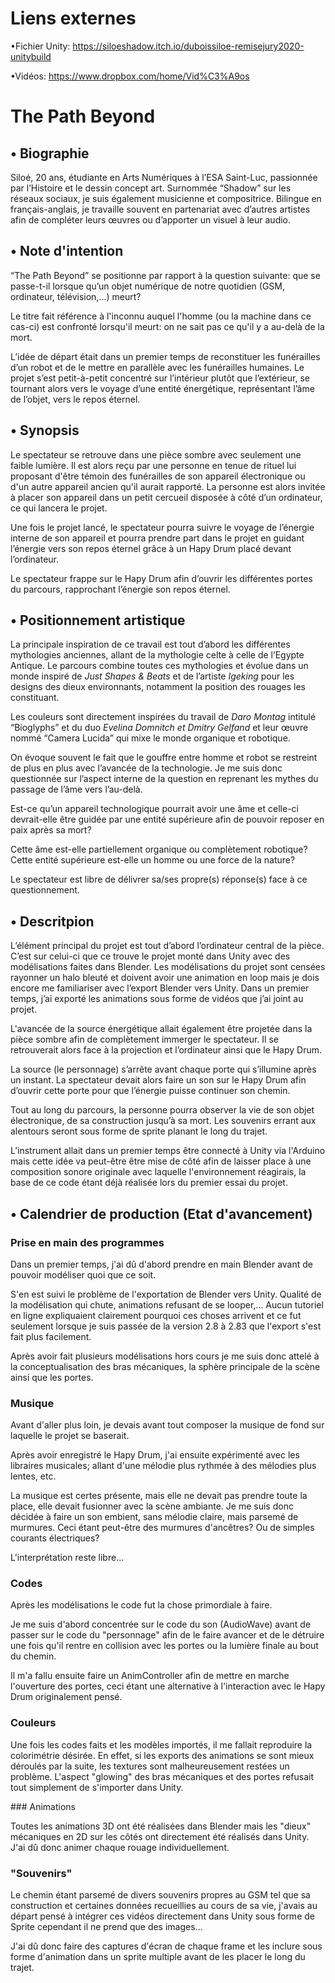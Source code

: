 # Liens externes

•Fichier Unity: https://siloeshadow.itch.io/duboissiloe-remisejury2020-unitybuild

•Vidéos: https://www.dropbox.com/home/Vid%C3%A9os 



# The Path Beyond

## • Biographie

Siloé, 20 ans, étudiante en Arts Numériques à l’ESA Saint-Luc, passionnée par l’Histoire et le dessin concept art. Surnommée “Shadow” sur les réseaux sociaux, je suis également musicienne et compositrice. Bilingue en français-anglais, je travaille souvent en partenariat avec d’autres artistes afin de compléter leurs œuvres ou d’apporter un visuel à leur audio. 

## • Note d'intention

“The Path Beyond” se positionne par rapport à la question suivante: que se passe-t-il lorsque qu’un objet numérique de notre quotidien (GSM, ordinateur, télévision,…) meurt? 

Le titre fait référence à l'inconnu auquel l'homme (ou la machine dans ce cas-ci) est confronté lorsqu'il meurt: on ne sait pas ce qu'il y a au-delà de la mort.

L’idée de départ était dans un premier temps de reconstituer les funérailles d’un robot et de le mettre en parallèle avec les funérailles humaines. Le projet s’est petit-à-petit concentré sur l’intérieur plutôt que l’extérieur, se tournant alors vers le voyage d’une entité énergétique, représentant l’âme de l’objet, vers le repos éternel.

## • Synopsis

Le spectateur se retrouve dans une pièce sombre avec seulement une faible lumière. Il est alors reçu par une personne en tenue de rituel lui proposant d'être témoin des funérailles de son appareil électronique ou d'un autre appareil ancien qu'il aurait rapporté. La personne est alors invitée à placer son appareil dans un petit cercueil disposée à côté d’un ordinateur, ce qui lancera le projet. 

Une fois le projet lancé, le spectateur pourra suivre le voyage de l’énergie interne de son appareil et pourra prendre part dans le projet en guidant l’énergie vers son repos éternel grâce à un Hapy Drum placé devant l’ordinateur. 

Le spectateur frappe sur le Hapy Drum afin d’ouvrir les différentes portes du parcours, rapprochant l’énergie son repos éternel. 

## • Positionnement artistique

La principale inspiration de ce travail est tout d’abord les différentes mythologies anciennes, allant de la mythologie celte à celle de l’Egypte Antique. Le parcours combine toutes ces mythologies et évolue dans un monde inspiré de *Just Shapes & Beats* et de l’artiste *Igeking* pour les designs des dieux environnants, notamment la position des rouages les constituant. 

Les couleurs sont directement inspirées du travail de *Daro Montag* intitulé “Bioglyphs” et du duo *Evelina Domnitch et Dmitry Gelfand* et leur œuvre nommé “Camera Lucida” qui mixe le monde organique et robotique. 

On évoque souvent le fait que le gouffre entre homme et robot se restreint de plus en plus avec l’avancée de la technologie. Je me suis donc questionnée sur l’aspect interne de la question en reprenant les mythes du passage de l’âme vers l’au-delà. 

Est-ce qu’un appareil technologique pourrait avoir une âme et celle-ci devrait-elle être guidée par une entité supérieure afin de pouvoir reposer en paix après sa mort? 

Cette âme est-elle partiellement organique ou complètement robotique? Cette entité supérieure est-elle un homme ou une force de la nature? 

Le spectateur est libre de délivrer sa/ses propre(s) réponse(s) face à ce questionnement.

## • Descritpion

L’élément principal du projet est tout d’abord l’ordinateur central de la pièce. C’est sur celui-ci que ce trouve le projet monté dans Unity avec des modélisations faites dans Blender. Les modélisations du projet sont censées rayonner un halo bleuté et doivent avoir une animation en loop mais je dois encore me familiariser avec l’export Blender vers Unity. Dans un premier temps, j’ai exporté les animations sous forme de vidéos que j’ai joint au projet. 

L'avancée de la source énergétique allait également être projetée dans la pièce sombre afin de complètement immerger le spectateur. Il se retrouverait alors face à la projection et l’ordinateur ainsi que le Hapy Drum. 

La source (le personnage) s’arrête avant chaque porte qui s’illumine après un instant. La spectateur devait alors faire un son sur le Hapy Drum afin d’ouvrir cette porte pour que l’énergie puisse continuer son chemin. 

Tout au long du parcours, la personne pourra observer la vie de son objet électronique, de sa construction jusqu’à sa mort. Les souvenirs errant aux alentours seront sous forme de sprite planant le long du trajet. 

L’instrument allait dans un premier temps être connecté à Unity via l'Arduino mais cette idée va peut-être être mise de côté afin de laisser place à une composition sonore originale avec laquelle l'environnement réagirais, la base de ce code étant déjà réalisée lors du premier essai du projet.

## • Calendrier de production (Etat d'avancement)

### Prise en main des programmes

Dans un premier temps, j'ai dû d'abord prendre en main Blender avant de pouvoir modéliser quoi que ce soit.

S'en est suivi le problème de l'exportation de Blender vers Unity. Qualité de la modélisation qui chute, animations refusant de se looper,... Aucun tutoriel en ligne expliquaient clairement pourquoi ces choses arrivent et ce fut seulement lorsque je suis passée de la version 2.8 à 2.83 que l'export s'est fait plus facilement.

Après avoir fait plusieurs modélisations hors cours je me suis donc attelé à la conceptualisation des bras mécaniques, la sphère principale de la scène ainsi que les portes.

### Musique

Avant d'aller plus loin, je devais avant tout composer la musique de fond sur laquelle le projet se baserait.

Après avoir enregistré le Hapy Drum, j'ai ensuite expérimenté avec les libraires musicales; allant d'une mélodie plus rythmée à des mélodies plus lentes, etc.

La musique est certes présente, mais elle ne devait pas prendre toute la place, elle devait fusionner avec la scène ambiante. Je me suis donc décidée à faire un son embient, sans mélodie claire, mais parsemé de murmures. Ceci étant peut-être des murmures d'ancêtres? Ou de simples courants électriques?

L'interprétation reste libre...

### Codes

Après les modélisations le code fut la chose primordiale à faire.

Je me suis d'abord concentrée sur le code du son (AudioWave) avant de passer sur le code du "personnage" afin de le faire avancer et de le détruire une fois qu'il rentre en collision avec les portes ou la lumière finale au bout du chemin.

Il m'a fallu ensuite faire un AnimController afin de mettre en marche l'ouverture des portes, ceci étant une alternative à l'interaction avec le Hapy Drum originalement pensé.

### Couleurs

Une fois les codes faits et les modèles importés, il me fallait reproduire la colorimétrie désirée. En effet, si les exports des animations se sont mieux déroulés par la suite, les textures sont malheureusement restées un problème. L'aspect "glowing" des bras mécaniques et des portes refusait tout simplement de s'importer dans Unity.

### Animations

Toutes les animations 3D ont été réalisées dans Blender mais les "dieux" mécaniques en 2D sur les côtés ont directement été réalisés dans Unity. J'ai dû donc animer chaque rouage individuellement.

### "Souvenirs"

Le chemin étant parsemé de divers souvenirs propres au GSM tel que sa construction et certaines données recueillies au cours de sa vie, j'avais au départ pensé à intégrer ces vidéos directement dans Unity sous forme de Sprite cependant il ne prend que des images...

J'ai dû donc faire des captures d'écran de chaque frame et les inclure sous forme d'animation dans un sprite multiple avant de les placer le long du trajet.
